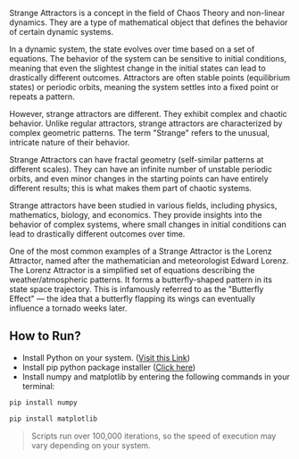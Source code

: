 Strange Attractors is a concept in the field of Chaos Theory and non-linear dynamics. They are a type of mathematical object that defines the behavior of certain dynamic systems.

In a dynamic system, the state evolves over time based on a set of equations. The behavior of the system can be sensitive to initial conditions, meaning that even the slightest change in the initial states can lead to drastically different outcomes. Attractors are often stable points (equilibrium states) or periodic orbits, meaning the system settles into a fixed point or repeats a pattern.

However, strange attractors are different. They exhibit complex and chaotic behavior. Unlike regular attractors, strange attractors are characterized by complex geometric patterns. The term "Strange" refers to the unusual, intricate nature of their behavior.

Strange Attractors can have fractal geometry (self-similar patterns at different scales). They can have an infinite number of unstable periodic orbits, and even minor changes in the starting points can have entirely different results; this is what makes them part of chaotic systems.

Strange attractors have been studied in various fields, including physics, mathematics, biology, and economics. They provide insights into the behavior of complex systems, where small changes in initial conditions can lead to drastically different outcomes over time.

One of the most common examples of a Strange Attractor is the Lorenz Attractor, named after the mathematician and meteorologist Edward Lorenz. The Lorenz Attractor is a simplified set of equations describing the weather/atmospheric patterns. It forms a butterfly-shaped pattern in its state space trajectory. This is infamously referred to as the "Butterfly Effect" — the idea that a butterfly flapping its wings can eventually influence a tornado weeks later.

## How to Run?
- Install Python on your system. ([Visit this Link](https://www.python.org/))
- Install pip python package installer ([Click here](https://pip.pypa.io/en/stable/))
- Install numpy and matplotlib by entering the following commands in your terminal:
  
```bash
pip install numpy
```
```bash
pip install matplotlib
```

> Scripts run over 100,000 iterations, so the speed of execution may vary depending on your system.
